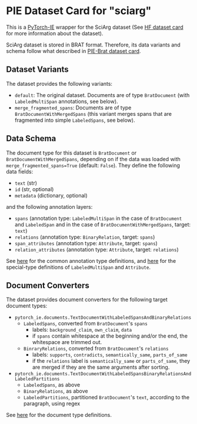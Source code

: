 # PIE Dataset Card for "sciarg"

This is a [PyTorch-IE](https://github.com/ChristophAlt/pytorch-ie) wrapper for the SciArg dataset (See [HF dataset card](https://huggingface.co/datasets/DFKI-SLT/sciarg/blob/main/README.md) for more information about the dataset).

SciArg dataset is stored in BRAT format.  Therefore, its data variants and schema follow what described in [PIE-Brat dataset card](https://huggingface.co/datasets/pie/brat).

## Dataset Variants

The dataset provides the following variants:

- `default`: The original dataset. Documents are of type `BratDocument` (with `LabeledMultiSpan` annotations, see below).
- `merge_fragmented_spans`: Documents are of type `BratDocumentWithMergedSpans` (this variant merges spans that are
  fragmented into simple `LabeledSpans`, see below).

## Data Schema

The document type for this dataset is `BratDocument` or `BratDocumentWithMergedSpans`, depending on if the
data was loaded with `merge_fragmented_spans=True` (default: `False`). They define the following data fields:

- `text` (str)
- `id` (str, optional)
- `metadata` (dictionary, optional)

and the following annotation layers:

- `spans` (annotation type: `LabeledMultiSpan` in the case of `BratDocument` and `LabeledSpan` and in the case of `BratDocumentWithMergedSpans`, target: `text`)
- `relations` (annotation type: `BinaryRelation`, target: `spans`)
- `span_attributes` (annotation type: `Attribute`, target: `spans`)
- `relation_attributes` (annotation type: `Attribute`, target: `relations`)

See [here](https://github.com/ChristophAlt/pytorch-ie/blob/main/src/pytorch_ie/annotations.py) for the common annotation type definitions, and [here](https://huggingface.co/datasets/pie/brat/blob/main/README.md?code=true#L30-L41) for the special-type definitions of `LabeledMultiSpan` and `Attribute`.

## Document Converters

The dataset provides document converters for the following target document types:

- `pytorch_ie.documents.TextDocumentWithLabeledSpansAndBinaryRelations`
  - `LabeledSpans`, converted from `BratDocument`'s `spans`
    - labels: `background_claim`, `own_claim`, `data`
    - if `spans` contain whitespace at the beginning and/or the end, the whitespace are trimmed out.
  - `BinraryRelations`, converted from `BratDocument`'s `relations`
    - labels: `supports`, `contradicts`, `semantically_same`, `parts_of_same`
    - if the `relations` label is `semantically_same` or `parts_of_same`, they are merged if they are the same arguments after sorting.
- `pytorch_ie.documents.TextDocumentWithLabeledSpansBinaryRelationsAndLabeledPartitions`
  - `LabeledSpans`, as above
  - `BinaryRelations`, as above
  - `LabeledPartitions`, partitioned `BratDocument`'s `text`, according to the paragraph, using regex

See [here](https://github.com/ChristophAlt/pytorch-ie/blob/main/src/pytorch_ie/documents.py) for the document type
definitions.

